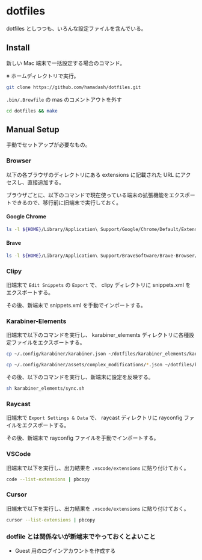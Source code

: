 # dotfiles

dotfiles としつつも、いろんな設定ファイルを含んでいる。

## Install

新しい Mac 端末で一括設定する場合のコマンド。

※ ホームディレクトリで実行。

```sh
git clone https://github.com/hamadash/dotfiles.git
```

`.bin/.Brewfile` の mas のコメントアウトを外す

```sh
cd dotfiles && make
```

## Manual Setup

手動でセットアップが必要なもの。

### Browser

以下の各ブラウザのディレクトリにある extensions に記載された URL にアクセスし、直接追加する。

ブラウザごとに、以下のコマンドで現在使っている端末の拡張機能をエクスポートできるので、移行前に旧端末で実行しておく。

#### Google Chrome

```sh
ls -l ${HOME}/Library/Application\ Support/Google/Chrome/Default/Extensions | awk '{print $9}' | sed 's/^/https:\/\/chrome.google.com\/webstore\/detail\//g' | sed -e '1,2d' > ~/dotfiles/chrome/extensions
```

#### Brave

```sh
ls -l ${HOME}/Library/Application\ Support/BraveSoftware/Brave-Browser/Default/Extensions | awk '{print $9}' | sed 's/^/https:\/\/chrome.google.com\/webstore\/detail\//g' | sed -e '1,2d' > ~/dotfiles/brave/extensions
```

### Clipy

旧端末で `Edit Snippets` の `Export` で、 clipy ディレクトリに snippets.xml をエクスポートする。

その後、新端末で snippets.xml を手動でインポートする。


### Karabiner-Elements

旧端末で以下のコマンドを実行し、 karabiner_elements ディレクトリに各種設定ファイルをエクスポートする。

```sh
cp ~/.config/karabiner/karabiner.json ~/dotfiles/karabiner_elements/karabiner.json
```

```sh
cp ~/.config/karabiner/assets/complex_modifications/*.json ~/dotfiles/karabiner_elements/assets/complex_modifications/
```

その後、以下のコマンドを実行し、新端末に設定を反映する。

```sh
sh karabiner_elements/sync.sh
```

### Raycast

旧端末で `Export Settings & Data` で、 raycast ディレクトリに rayconfig ファイルをエクスポートする。

その後、新端末で rayconfig ファイルを手動でインポートする。

### VSCode

旧端末で以下を実行し、出力結果を `.vscode/extensions` に貼り付けておく。

```sh
code --list-extensions | pbcopy
```

### Cursor

旧端末で以下を実行し、出力結果を `.vscode/extensions` に貼り付けておく。

```sh
cursor --list-extensions | pbcopy
```

### dotfile とは関係ないが新端末でやっておくとよいこと

- Guest 用のログインアカウントを作成する
